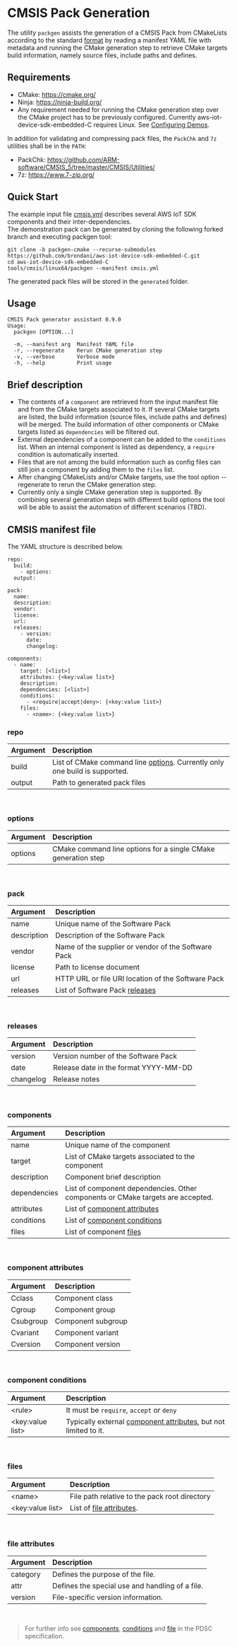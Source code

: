 # CMSIS Pack Generation 

The utility `packgen` assists the generation of a CMSIS Pack from CMakeLists according to the standard [format](https://www.keil.com/pack/doc/CMSIS/Pack/html/packFormat.html) by reading a manifest YAML file with metadata and running the CMake generation step to retrieve CMake targets build information, namely source files, include paths and defines. 

## Requirements

- CMake: https://cmake.org/
- Ninja: https://ninja-build.org/
- Any requirement needed for running the CMake generation step over the CMake project has to be previously configured. Currently aws-iot-device-sdk-embedded-C requires Linux. See [Configuring Demos](../../README.md#configuring-demos).

In addition for validating and compressing pack files, the `PackChk` and `7z` utilities shall be in the `PATH`:
- PackChk: https://github.com/ARM-software/CMSIS_5/tree/master/CMSIS/Utilities/
- 7z: https://www.7-zip.org/
 

## Quick Start

The example input file [cmsis.yml](../../cmsis.yml) describes several AWS IoT SDK components and their inter-dependencies.
<br />
The demonstration pack can be generated by cloning the following forked branch and executing packgen tool:
```
git clone -b packgen-cmake --recurse-submodules https://github.com/brondani/aws-iot-device-sdk-embedded-C.git
cd aws-iot-device-sdk-embedded-C
tools/cmsis/linux64/packgen --manifest cmsis.yml
```
The generated pack files will be stored in the `generated` folder.

## Usage

```
CMSIS Pack generator assistant 0.9.0
Usage:
  packgen [OPTION...]

  -m, --manifest arg  Manifest YAML file
  -r, --regenerate    Rerun CMake generation step
  -v, --verbose       Verbose mode
  -h, --help          Print usage
  ```

## Brief description

- The contents of a `component` are retrieved from the input manifest file and from the CMake targets associated to it. If several CMake targets are listed, the build information (source files, include paths and defines) will be merged. The build information of other components or CMake targets listed as `dependencies` will be filtered out.
- External dependencies of a component can be added to the `conditions` list. When an internal component is listed as dependency, a `require` condition is automatically inserted.
- Files that are not among the build information such as config files can still join a component by adding them to the `files` list.
- After changing CMakeLists and/or CMake targets, use the tool option --regenerate to rerun the CMake generation step.
- Currently only a single CMake generation step is supported. By combining several generation steps with different build options the tool will be able to assist the automation of different scenarios (TBD).

## CMSIS manifest file

The YAML structure is described below.

```
repo:
  build:
    - options:
  output:

pack:
  name:
  description:
  vendor:
  license:
  url:
  releases:
    - version:
      date:
      changelog:

components:
  - name:
    target: [<list>]
    attributes: {<key:value list>}
    description:
    dependencies: [<list>]
    conditions:
      - <require|accept|deny>: {<key:value list>}
    files:
      - <name>: {<key:value list>}
  ```
### repo
| Argument        | Description
|:----------------|:----------------------------------------
| build           | List of CMake command line [options](#options). Currently only one build is supported.
| output          | Path to generated pack files
<br />

### options
| Argument        | Description
|:----------------|:----------------------------------------
| options         | CMake command line options for a single CMake generation step
<br />

### pack
| Argument        | Description
|:----------------|:----------------------------------------
| name            | Unique name of the Software Pack
| description     | Description of the Software Pack
| vendor          | Name of the supplier or vendor of the Software Pack
| license         | Path to license document
| url             | HTTP URL or file URI location of the Software Pack
| releases        | List of Software Pack [releases](#releases)
<br />

### releases
| Argument        | Description
|:----------------|:----------------------------------------
| version         | Version number of the Software Pack
| date            | Release date in the format YYYY-MM-DD
| changelog       | Release notes
<br />

### components
| Argument        | Description
|:----------------|:----------------------------------------
| name            | Unique name of the component
| target          | List of CMake targets associated to the component
| description     | Component brief description
| dependencies    | List of component dependencies. Other components or CMake targets are accepted.
| attributes      | List of [component attributes](#component-attributes)
| conditions      | List of [component conditions](#component-conditions)
| files           | List of component [files](#files)
<br />

### component attributes
| Argument        | Description
|:----------------|:----------------------------------------
| Cclass          | Component class
| Cgroup          | Component group
| Csubgroup       | Component subgroup
| Cvariant        | Component variant
| Cversion        | Component version
<br />

### component conditions
| Argument          | Description
|:------------------|:----------------------------------------
| \<rule>           | It must be `require`, `accept` or `deny`
| \<key:value list> | Typically external [component attributes](#component-attributes), but not limited to it.
<br />

### files
| Argument          | Description
|:------------------|:----------------------------------------
| \<name>           | File path relative to the pack root directory
| \<key:value list> | List of [file attributes](#file-attributes).
<br />

### file attributes
| Argument        | Description
|:----------------|:----------------------------------------
| category        | Defines the purpose of the file. 
| attr            | Defines the special use and handling of a file.
| version         | File-specific version information.
<br />

> For further info see [components](https://arm-software.github.io/CMSIS_5/Pack/html/pdsc_components_pg.html#element_components), [conditions](https://arm-software.github.io/CMSIS_5/Pack/html/pdsc_conditions_pg.html#element_conditions) and [file](https://arm-software.github.io/CMSIS_5/Pack/html/pdsc_components_pg.html#element_file) in the PDSC specification.
